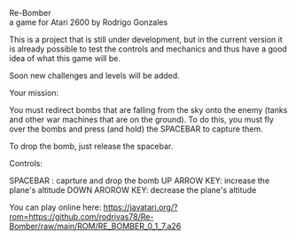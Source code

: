 
Re-Bomber  
a game for Atari 2600 by Rodrigo Gonzales

This is a project that is still under development, but in the current version it is already possible to test the controls and mechanics and thus have a good idea of what this game will be.

Soon new challenges and levels will be added.


Your mission: 

 You must redirect bombs that are falling from the sky onto the enemy (tanks and other war machines that are on the ground).
 To do this, you must fly over the bombs and press (and hold) the SPACEBAR to capture them.
 
To drop the bomb, just release the spacebar.

Controls:

SPACEBAR : caprture and drop the bomb
UP ARROW KEY: increase the plane's altitude
DOWN AROROW KEY:  decrease the plane's altitude

You can play online here:
https://javatari.org/?rom=https://github.com/rodrivas78/Re-Bomber/raw/main/ROM/RE_BOMBER_0_1_7.a26



